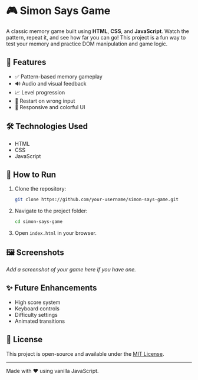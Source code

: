 # 🎮 Simon Says Game

A classic memory game built using **HTML**, **CSS**, and **JavaScript**. Watch the pattern, repeat it, and see how far you can go! This project is a fun way to test your memory and practice DOM manipulation and game logic.

## 🚀 Features

- ✅ Pattern-based memory gameplay  
- 🔊 Audio and visual feedback  
- 📈 Level progression  
- 🔁 Restart on wrong input  
- 🎨 Responsive and colorful UI  

## 🛠️ Technologies Used

- HTML  
- CSS  
- JavaScript

## 📂 How to Run

1. Clone the repository:
   ```bash
   git clone https://github.com/your-username/simon-says-game.git
   ```
2. Navigate to the project folder:
   ```bash
   cd simon-says-game
   ```
3. Open `index.html` in your browser.

## 🖼️ Screenshots

_Add a screenshot of your game here if you have one._

## ✨ Future Enhancements

- High score system  
- Keyboard controls  
- Difficulty settings  
- Animated transitions

## 📄 License

This project is open-source and available under the [MIT License](LICENSE).

---

Made with ❤️ using vanilla JavaScript.
